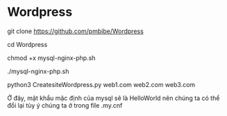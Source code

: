 # Wordpress

git clone https://github.com/pmbibe/Wordpress

cd Wordpress

chmod +x mysql-nginx-php.sh

./mysql-nginx-php.sh

python3 CreatesiteWordpress.py web1.com web2.com web3.com

Ở đây, mật khẩu mặc định của mysql sẽ là HelloWorld nên chúng ta có thể đổi lại tùy ý chúng ta ở trong file .my.cnf
